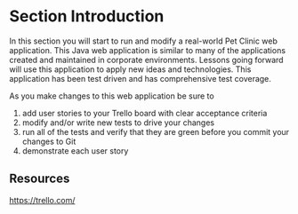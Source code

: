 # Section Introduction

In this section you will start to run and modify a real-world Pet Clinic web application. This Java web application is similar to many of the applications created and maintained in corporate environments. Lessons going forward will use this application to apply new ideas and technologies. This application has been test driven and has comprehensive test coverage. 

As you make changes to this web application be sure to 
1) add user stories to your Trello board with clear acceptance criteria
2) modify and/or write new tests to drive your changes
3) run all of the tests and verify that they are green before you commit your changes to Git
4) demonstrate each user story

## Resources
https://trello.com/